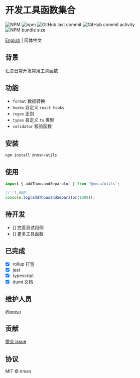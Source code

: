# 开发工具函数集合

![NPM](https://img.shields.io/npm/l/@nmsn/utils)
![npm](https://img.shields.io/npm/v/@nmsn/utils)
![GitHub last commit](https://img.shields.io/github/last-commit/nmsn/utils)
![GitHub commit activity](https://img.shields.io/github/commit-activity/y/nmsn/utils)
![NPM bundle size](https://img.shields.io/bundlephobia/min/@nmsn/utils)

[English](./README.md) | 简体中文

## 背景

汇总日常开发常用工具函数

## 功能

- `format` 数据转换
- `hooks` 自定义 `react hooks`
- `regex` 正则
- `types` 自定义 `ts` 类型
- `validator` 校验函数

## 安装

```shell
npm install @nmsn/utils
```

## 使用

```ts
import { addThousandSeparator } from '@nmsn/utils';

// '1,000'
console.log(addThousandSeparator(1000));
```

## 待开发

- [] 完善测试用例
- [] 更多工具函数

## 已完成

- [x] rollup 打包
- [x] jest
- [x] typescript
- [x] dumi 文档

## 维护人员

[@nmsn](https://github.com/nmsn/utils)

## 贡献

[提交 issue](https://github.com/meolu/walle-web/issues/new)

## 协议
MIT © nmsn

